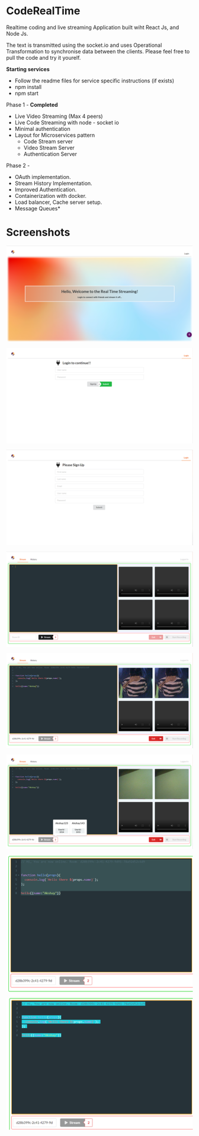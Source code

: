 # CodeRealTime
Realtime coding and live streaming Application built wiht React Js, and Node Js. 

The text is transmitted using the socket.io and uses Operational Transformation to synchronise data between the clients. Please feel free to pull the code and try it yourelf. 

**Starting services**
  * Follow the readme files for service specific instructions (if exists)
  * npm install
  * npm start

Phase 1 - **Completed**
* Live Video Streaming (Max 4 peers)
* Live Code Streaming with node - socket io
* Minimal authentication 
* Layout for Microservices pattern 
  - Code Stream server
  - Video Stream Server
  - Authentication Server 

Phase 2 - 
* OAuth implementation. 
* Stream History Implementation. 
* Improved Authentication.  
* Containerization with docker.  
* Load balancer, Cache server setup. 
* Message Queues* 

# Screenshots 

![alt text](screenshots/landing.PNG "Landing Page.") 

![alt text](screenshots/Login.PNG "Login Page.") 

![alt text](screenshots/SignUp.PNG "SignUp Page.") 

![alt text](screenshots/Stream_1.PNG "Stream#1 Page.") 

![alt text](screenshots/Stream_2.PNG "Stream#2 Page.") 

![alt text](screenshots/Stream_3.png "Stream#3 Page.") 

![alt text](screenshots/StreamCode.PNG "StreamCode Page.") 

![alt text](screenshots/StreamCodeUser2.PNG "StreamCodeUser2 Page.") 
